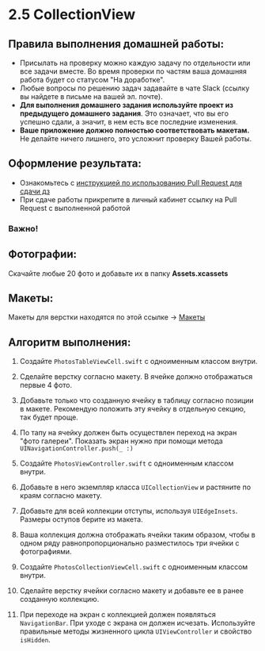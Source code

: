 
# 2.5 CollectionView

## Правила выполнения домашней работы:

* Присылать на проверку можно каждую задачу по отдельности или все задачи вместе. Во время проверки по частям ваша домашняя работа будет со статусом "На доработке".
* Любые вопросы по решению задач задавайте в чате Slack (ссылку вы найдете в письме на вашей эл. почте).
* **Для выполнения домашнего задания используйте проект из предыдущего домашнего задания**. Это означает, что вы его успешно сдали, а значит, в нем есть все последние изменения.
* **Ваше приложение должно полностью соответствовать макетам.** Не делайте ничего лишнего, это усложнит проверку Вашей работы.

## Оформление результата:

* Ознакомьтесь с [инструкцией по использованию Pull Request для сдачи дз](https://github.com/netology-code/iosui-homeworks/blob/iosui-8/Pull%20requests'%20guideline.md)
* При сдаче работы прикрепите в личный кабинет ссылку на Pull Request с выполненной работой


### Важно! 

## Фотографии:
Скачайте любые 20 фото и добавьте их в папку **Assets.xcassets**

## Макеты:
Макеты для верстки находятся по этой ссылке -> [Макеты](./2.5_Макеты)

## Алгоритм выполнения:

1. Создайте `PhotosTableViewCell.swift` c одноименным классом внутри.

2. Сделайте верстку согласно макету. В ячейке должно отображаться первые 4 фото.

3. Добавьте только что созданную ячейку в таблицу согласно позиции в макете. Рекомендую положить эту ячейку в отдельную секцию, так будет проще.

4. По тапу на ячейку должен быть осуществлен переход на экран "фото галереи". Показать экран нужно при помощи метода `UINavigationController.push(_ :)`

5. Создайте `PhotosViewController.swift` c одноименным классом внутри.

6. Добавьте в него экземпляр класса `UICollectionView` и растяните по краям согласно макету.

7. Добавьте для всей коллекции отступы, используя `UIEdgeInsets`. Размеры оступов берите из макета.

8. Ваша коллекция должна отображать ячейки таким образом, чтобы в одном ряду равнопропорционально разместилось три ячейки с фотографиями.

9. Создайте `PhotosCollectionViewCell.swift` с одноименным классом внутри.

10. Сделайте верстку ячейки согласно макету и добавьте ее в ранее созданную коллекцию.

11. При переходе на экран с коллекцией должен появляться `NavigationBar`. При уходе с экрана он должен исчезать. Используйте правильные методы жизненного цикла `UIViewController` и свойство `isHidden`.

